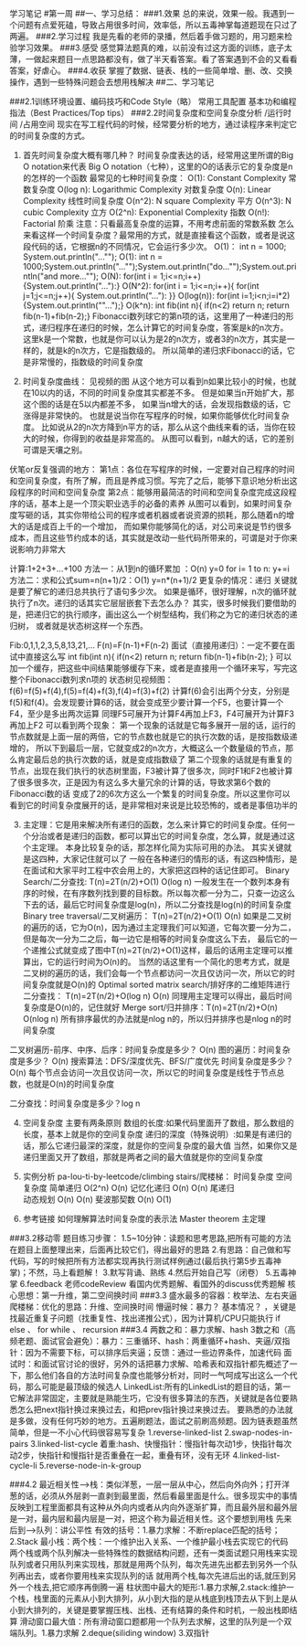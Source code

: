 学习笔记
#第一周 
##一、学习总结：
###1.效果
总的来说，效果一般。我遇到一个问题有点爱死磕，导致占用很多时间，效率低，所以五毒神掌每道题现在只过了两遍。
###2.学习过程
我是先看的老师的录播，然后着手做习题的，用习题来检验学习效果。
###3.感受
感觉算法题真的难，以前没有过这方面的训练，底子太薄，一做起来题目一点思路都没有，做了半天看答案。看了答案遇到不会的又看看答案，好虐心。
###4.收获
掌握了数据、链表、栈的一些简单增、删、改、交换操作，遇到一些特殊问题会去想用栈解决
##二、学习笔记

###2.1训练环境设置、编码技巧和Code Style（略）
常用工具配置
基本功和编程指法（Best Practices/Top tips）
###2.2时间复杂度和空间复杂度分析
       /运行时间   /占用空间
现实在写工程代码的时候，经常要分析的地方，通过读程序来判定它的时间复杂度的方式。
1. 首先时间复杂度大概有哪几种？
时间复杂度表达的话，经常用这里所谓的Big O notation来代表
Big O notation（七种），这里的O的话表示它的复杂度是n的怎样的一个函数
最常见的七种时间复杂度：
O(1): Constant Complexity 常数复杂度
O(log n): Logarithmic Complexity 对数复杂度
O(n): Linear Complexity 线性时间复杂度
O(n^2): N square Complexity 平方
O(n^3): N cubic Complexity 立方
O(2^n): Exponential Complexity 指数
O(n!): Factorial 阶乘
注意：只看最高复杂度的运算，不用考虑前面的常数系数
怎么来看这样一个时间复杂度？最常用的方式，就是直接看这个函数，或者是说这段代码的话，它根据n的不同情况，它会运行多少次。
O(1)： int n = 1000; System.out.println("..."");
O(1): int n = 1000;System.out.println("..."");System.out.println("do..."");System.out.println("and more..."");
O(N): for(int i = 1;i<=n;i++){System.out.println("..."):}
O(N^2): for(int i = 1;i<=n;i++){
for(int j=1;j<=n;j++){
System.out.println("..."):
}}
O(log(n)): for(int i=1;i<n;i=i*2){System.out.println(""...");}
O(k^n): int fib(int n){ if(n<2) return n; return fib(n-1)+fib(n-2);}
Fibonacci数列球它的第n项的话，这里用了一种递归的形式，递归程序在递归的时候，怎么计算它的时间复杂度，答案是k的n次方。
这里k是一个常数，也就是你可以认为是2的n次方，或者3的n次方，其实是一样的，就是k的n次方，它是指数级的。
所以简单的递归求Fibonacci的话，它是非常慢的，指数级的时间复杂度

2. 时间复杂度曲线：
见视频的图
从这个地方可以看到n如果比较小的时候，也就在10以内的话，不同的时间复杂度其实都差不多。
但是如果当n开始扩大，那这个图的话是在5以内都差不多，
如果当n增大的话，会发现指数级的话，它涨得是非常快的。
也就是说当你在写程序的时候，如果你能够优化时间复杂度。
比如说从2的n次方降到n平方的话，那么从这个曲线来看的话，当你在较大的时候，你得到的收益是非常高的。
从图可以看到，n越大的话，它的差别可谓是天壤之别。

伏笔or反复强调的地方：
第1点：各位在写程序的时候，一定要对自己程序的时间和空间复杂度，有所了解，而且是养成习惯。写完了之后，能够下意识地分析出这段程序的时间和空间复杂度
第2点：能够用最简洁的时间和空间复杂度完成这段程序的话，基本上是一个顶尖职业选手的必备的素养
从图可以看到，如果时间复杂度写砸的话，其实你带给公司的程序或者机器或者说资源的损耗，那么随着n的增大的话是成百上千的一个增加，
而如果你能够简化的话，对公司来说是节约很多成本，而且这些节约成本的话，其实就是改动一些代码所带来的，可谓是对于你来说影响力非常大

计算:1+2+3+...+100
方法一：从1到n的循环累加 ：O(n)
y=0
for i= 1 to n:
  y+=i
方法二：求和公式sum=n(n+1)/2：O(1)
y=n*(n+1)/2
更复杂的情况：递归
关键就是要了解它的递归总共执行了语句多少次。
如果是循环，很好理解，n次的循环就执行了n次。递归的话其实它层层嵌套下去怎么办？
其实，很多时候我们要借助的是，把递归它的执行顺序，画出这么一个树型结构，我们称之为它的递归状态的递归树，
或者就是状态树这样一个东西。

Fib:0,1,1,2,3,5,8,13,21,...
F(n)=F(n-1)+F(n-2)
面试（直接用递归）：一定不要在面试中直接这么写
int fib(int n){
if(n<2) return n;
return fib(n-1)+fib(n-2);
}
可以加一个缓存，把这些中间结果能够缓存下来，或者是直接用一个循环来写，写完这整个Fibonacci数列求n项的
状态树见视频图：
f(6)=f(5)+f(4),f(5)=f(4)+f(3),f(4)=f(3)+f(2)
计算f(6)会引出两个分支，分别是f(5)和f(4)。会发现要计算6的话，就会变成至少要计算一个F5，也要计算一个F4，至少是多出两次运算
同理F5可展开为计算F4再加上F3，F4可展开为计算F3再加上F2
可以看到两个现象：
第一个现象的话就是它每多展开一层的话，运行的节点数就是上面一层的两倍，它的节点数也就是它的执行次数的话，是按指数级递增的，
所以下到最后一层，它就变成2的n次方，大概这么一个数量级的节点，那么肯定最后总的执行次数的话，就是变成指数级了
第二个现象的话就是有重复的节点，出现在我们执行的状态树里面，F3被计算了很多次，同时F1和F2也被计算了很多很多次，正是因为有这么多大量冗余的计算的话，导致求第6个数的Fibonacci数的话
变成了2的6次方这么一个繁复的时间复杂度。所以这里你可以看到它的时间复杂度展开的话，是非常相对来说是比较恐怖的，或者是事倍功半的

3. 主定理：它是用来解决所有递归的函数，怎么来计算它的时间复杂度。任何一个分治或者是递归的函数，都可以算出它的时间复杂度，怎么算，就是通过这个主定理。
本身比较复杂的话，那怎样化简为实际可用的办法。
其实关键就是这四种，大家记住就可以了 
一般在各种递归的情形的话，有这四种情形，是在面试和大家平时工程中农会用上的，大家把这四种的话记住即可。
Binary Search/二分查找:   T(n)=2T(n/2)+O(1)  O(log n)
一般发生在一个数列本身有序的时候，在有序数列找到要的目标数。所以每次都一分为二，只查一边这么下去的话，最后它时间复杂度是log(n)，所以二分查找是log(n)的时间复杂度
Binary tree traversal/二叉树遍历：  T(n)=2T(n/2)+O(1)  O(n)
如果是二叉树的遍历的话，它为O(n)，因为通过主定理我们可以知道，它每次要一分为二，但是每次一分为二之后，每一边它是相等的时间复杂度这么下去，
最后它的一个递推公式就变成了图中T(n)=2T(n/2)+O(1)这样，最后的话用主定理可以推算出，它的运行时间为O(n)的。
当然的话这里有一个简化的思考方式，就是二叉树的遍历的话，我们会每一个节点都访问一次且仅访问一次，所以它的时间复杂度就是O(n)的
Optimal sorted matrix search/排好序的二维矩阵进行二分查找： T(n)=2T(n/2)+O(log n)  O(n)
同理用主定理可以得出，最后时间复杂度是O(n)的，记住就好
Merge sort/归并排序：T(n)=2T(n/2)+O(n)  O(nlog n)
所有排序最优的办法就是nlog n的，所以归并排序也是nlog n的时间复杂度

二叉树遍历-前序、中序、后序：时间复杂度是多少？ O(n)
图的遍历：时间复杂度是多少？   O(n)
搜索算法：DFS/深度优先、BFS/广度优先 时间复杂度是多少？   O(n)
每个节点会访问一次且仅访问一次，所以它的时间复杂度是线性于节点总数，也就是O(n)的时间复杂度

二分查找：时间复杂度是多少？log n

4. 空间复杂度
 主要有两条原则
 数组的长度:如果代码里面开了数组，那么数组的长度，基本上就是你的空间复杂度
 递归的深度（特殊说明）:如果是有递归的话，那么它递归最深的深度，就是你的空间复杂度的最大值
 当然，如果你又是递归里面又开了数组，那就是两者之间的最大值就是你的空间复杂度

5. 实例分析
pa-lou-ti-by-leetcode/climbing stairs/爬楼梯：
          时间复杂度    空间复杂度
简单递归   O(2^n)   O(n)
记忆化递归  O(n)   O(n)
尾递归   
动态规划   O(n)   O(n)
斐波那契数  O(n)   O(1)
7. 参考链接
如何理解算法时间复杂度的表示法
Master theorem
主定理

###3.2移动零
题目练习步骤：
1.5~10分钟：读题和思考思路,把所有可能的方法在题目上面整理出来，后面再比较它们，得出最好的思路
2.有思路：自己做和写代码，写的时候把所有方法都实现再执行测试样例通过(最后执行第5步五毒神掌)；不然，马上看题解！
3.默写背诵、熟练
4.然后开始自己写（闭卷）
5.五毒神掌
6.feedback
  老师codeReview
  看国内优秀题解、看国外的discuss优秀题解
核心思想：第一升维，第二空间换时间
###3.3
盛水最多的容器：枚举法、左右夹逼
爬楼梯：优化的思路：升维、空间换时间
懵逼时候：暴力？ 基本情况？ ，关键是找最近重复子问题（找重复性、找出递推公式），因为计算机/CPU只能执行 if else 、 for while 、 recursion
###3.4
两数之和：暴力求解、hash
3数之和（高频老题、面试官会避免）：暴力：三重循环、hash：两重循环+hash、夹逼/双指针：因为不需要下标，可以排序后夹逼；反馈：通过一些边界条件，加速代码
面试时：和面试官讨论的很好，另外的话把暴力求解、哈希表和双指针都先概述了一下，那么他们各自的方法时间复杂度也能够分析对，同时一气呵成写出这么一个代码，那么可能是最顶级的候选人
LinkedList:所有的LinkedList的题目的话，第一它解法非常固定，主要就是熟能生巧，它没有很多算法的东西，关键就是各位要熟悉怎么把next指针换过来换过去，和把prev指针换过来换过去。
要熟悉的办法就是多做，没有任何巧妙的地方。五遍刷题法，面试之前刷高频题。因为链表题虽然简单，但是一不小心代码很容易写复杂
1.reverse-linked-list
2.swap-nodes-in-pairs
3.linked-list-cycle 着重:hash、快慢指针：慢指针每次动1步，快指针每次动2步，快指针和慢指针是否重叠在一起，重叠有环，没有无环
4.linked-list-cycle-li
5.reverse-node-in-k-group

###4.2
最近相关性—>栈：类似洋葱，一层一层从中心，然后向外向外；打开洋葱的话，必须从外层剥一直剥到最里面，然后看最里面是什么。很多现实中的事情反映到工程里面都具有这种从外向内或者从内向外逐渐扩算，而且最外层和最外层是一对，最内层和最内层是一对，把这个称为最近相关性。这个要想到用栈
先来后到—>队列：讲公平性
有效的括号：1.暴力求解：不断replace匹配的括号；2.Stack
最小栈：两个栈：一个维护出入关系、一个维护最小栈去实现它的代码
两个栈或两个队列解决一些特殊性的数据结构问题，还有一类面试题只用栈来实现队列或者只用队列来实现栈，那就是用两个队列，每次先进先出都去到另外一个队列再出去，或者你要用栈来实现队列的话
就用两个栈,每次先进后出的话,就压到另外一个栈去,把它顺序再倒腾一遍
柱状图中最大的矩形:1.暴力求解,2.stack:维护一个栈，栈里面的元素从小到大排列，从小到大指的是从栈底到栈顶去从下到上是从小到大排列的，关键是要掌握压栈、出栈、还有结算的条件和时机，一般出栈即结算
滑动窗口最大值：所有滑动窗口题都用一个队列去求解，这里的队列是一个双端队列。1.暴力求解  2.deque(siliding window) 3.双指针


